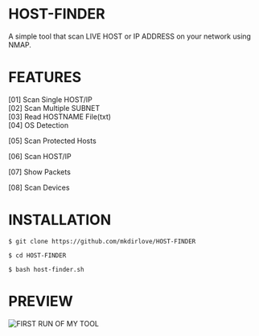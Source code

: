 # HOST-FINDER
A simple tool that scan LIVE HOST or IP ADDRESS on your network using NMAP.
#
# FEATURES
[01] Scan Single HOST/IP             
[02] Scan Multiple SUBNET     
[03] Read HOSTNAME File(txt)         
[04] OS Detection 

[05] Scan Protected Hosts

[06] Scan HOST/IP 

[07] Show Packets

[08] Scan Devices
#
# INSTALLATION
`$ git clone https://github.com/mkdirlove/HOST-FINDER`

`$ cd HOST-FINDER`

`$ bash host-finder.sh`
#
# PREVIEW
![FIRST RUN OF MY TOOL](https://github.com/mkdirlove/HOST-FINDER/blob/master/1.png)
